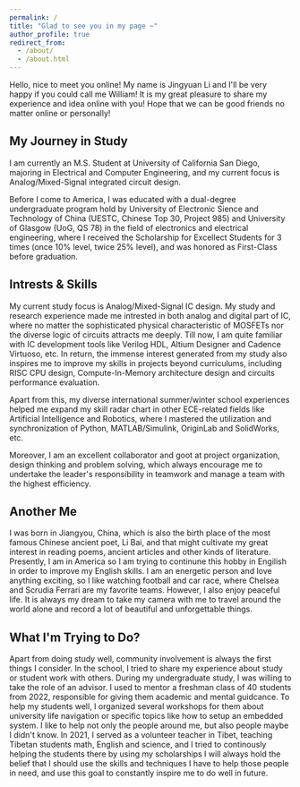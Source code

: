 ```yaml
---
permalink: /
title: "Glad to see you in my page ~"
author_profile: true
redirect_from: 
  - /about/
  - /about.html
---
```


Hello, nice to meet you online! My name is Jingyuan Li and I'll be very happy if you could call me William! It is my great pleasure to share my experience and idea online with you! Hope that we can be good friends no matter online or personally!

My Journey in Study
------
I am currently an M.S. Student at University of California San Diego, majoring in Electrical and Computer Engineering, and my current focus is Analog/Mixed-Signal integrated circuit design. 

Before I come to America, I was educated with a dual-degree undergraduate program hold by University of Electronic Sience and Technology of China (UESTC, Chinese Top 30, Project 985) and University of Glasgow (UoG, QS 78) in the field of electronics and electrical engineering, where I received the Scholarship for Excellect Students for 3 times (once 10% level, twice 25% level), and was honored as First-Class before graduation.

Intrests & Skills
------
My current study focus is Analog/Mixed-Signal IC design. My study and research experience made me intrested in both analog and digital part of IC, where no matter the sophisticated physical characteristic of MOSFETs nor the diverse logic of circuits attracts me deeply. Till now, I am quite familiar with IC development tools like Verilog HDL, Altium Designer and Cadence Virtuoso, etc. In return, the immense interest generated from my study also inspires me to improve my skills in projects beyond curriculums, including RISC CPU design, Compute-In-Memory architecture design and circuits performance evaluation.

Apart from this, my diverse international summer/winter school experiences helped me expand my skill radar chart in other ECE-related fields like Artificial Intelligence and Robotics, where I mastered the utilization and synchronization of Python, MATLAB/Simulink, OriginLab and SolidWorks, etc.

Moreover, I am an excellent collaborator and goot at project organization, design thinking and problem solving, which always encourage me to undertake the leader's responsibility in teamwork and manage a team with the highest efficiency.

Another Me
------
I was born in Jiangyou, China, which is also the birth place of the most famous Chinese ancient poet, Li Bai, and that might cultivate my  great interest in reading poems, ancient articles and other kinds of literature. Presently, I am in America so I am trying to continune this hobby in Engilish in order to improve my English skills. I am an energetic person and love anything exciting, so I like watching football and car race, where Chelsea and Scrudia Ferrari are my favorite teams. However, I also enjoy peaceful life. It is always my dream to take my camera with me to travel around the world alone and record a lot of beautiful and unforgettable things.

What I'm Trying to Do?
------
Apart from doing study well, community involvement is always the first things I consider. In the school, I tried to share my experience about study or student work with others. During my undergraduate study, I was willing to take the role of an advisor. I used to mentor a freshman class of 40 students from 2022, responsible for giving them academic and mental guidcance. To help my students well, I organized several workshops for them about university life navigation or specific topics like how to setup an embedded system. I like to help not only the people around me, but also people maybe I didn't know. In 2021, I served as a volunteer teacher in Tibet, teaching Tibetan students math, English and science, and I tried to continously helping the students there by using my scholarships I will always hold the belief that I should use the skills and techniques I have to help those people in need, and use this goal to constantly inspire me to do well in future.